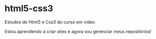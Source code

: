 # html5-css3
 Estudos de Html5 e Css3 do curso em video

 Estou aprendendo a criar sites e agora vou gerenciar meus repositórios!

